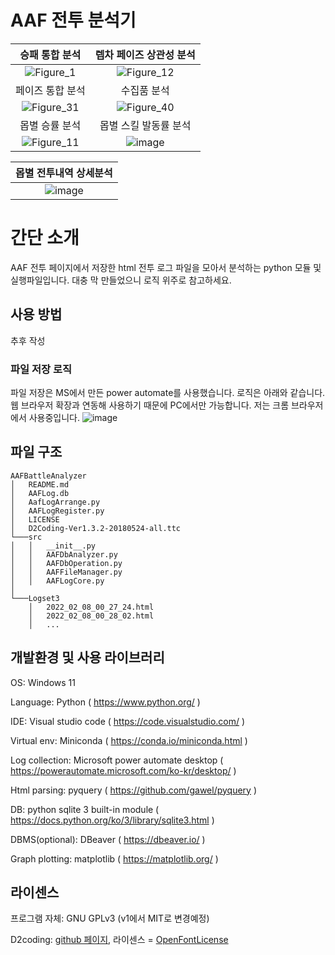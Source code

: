 # AAF 전투 분석기
승패 통합 분석 | 렙차 페이즈 상관성 분석
:-------------------------:|:-------------------------:
![Figure_1](https://user-images.githubusercontent.com/16854214/152920777-2c66b778-fc89-45b5-a223-cb16cc04a90e.png) | ![Figure_12](https://user-images.githubusercontent.com/16854214/152920848-2cf3410a-8a2e-4feb-860a-5a142bc4ea50.png)
페이즈 통합 분석 | 수집품 분석
![Figure_31](https://user-images.githubusercontent.com/16854214/152921195-05b6360c-62d2-4126-b84c-2096f9b058cb.png) | ![Figure_40](https://user-images.githubusercontent.com/16854214/152921248-dc52c4e2-d49e-4d4d-a29d-597b8e75ecce.png)
몹별 승률 분석 | 몹별 스킬 발동률 분석
![Figure_11](https://user-images.githubusercontent.com/16854214/152931949-c41acc2b-91f5-4364-9886-15d5e96dd7b1.png) | ![image](https://user-images.githubusercontent.com/16854214/152927989-865e5975-627a-47e4-9a21-a02c94922fa0.png)

몹별 전투내역 상세분석 |
:-------------------------:|
![image](https://user-images.githubusercontent.com/16854214/152928203-f42bacad-9b34-40d5-97d4-3c999d028265.png) |

# 간단 소개
AAF 전투 페이지에서 저장한 html 전투 로그 파일을 모아서 분석하는 python 모듈 및 실행파일입니다. 대충 막 만들었으니 로직 위주로 참고하세요.

## 사용 방법
추후 작성

### 파일 저장 로직
파일 저장은 MS에서 만든 power automate를 사용했습니다. 로직은 아래와 같습니다. 웹 브라우저 확장과 연동해 사용하기 때문에 PC에서만 가능합니다. 저는 크롬 브라우저에서 사용중입니다.
![image](https://user-images.githubusercontent.com/16854214/152932268-3b0ec567-2c76-41e4-815f-dbe67b80e007.png)

## 파일 구조
```
AAFBattleAnalyzer
│   README.md
│   AAFLog.db
│   AafLogArrange.py
│   AAFLogRegister.py
│   LICENSE
│   D2Coding-Ver1.3.2-20180524-all.ttc
└───src
│   │   __init__.py
│   │   AAFDbAnalyzer.py
│   │   AAFDbOperation.py
│   │   AAFFileManager.py
│   │   AAFLogCore.py
│   
└───Logset3
    │   2022_02_08_00_27_24.html
    │   2022_02_08_00_28_02.html
    │   ...
```

## 개발환경 및 사용 라이브러리
OS: Windows 11

Language: Python ( https://www.python.org/ )

IDE: Visual studio code ( https://code.visualstudio.com/ )

Virtual env: Miniconda ( https://conda.io/miniconda.html )

Log collection: Microsoft power automate desktop ( https://powerautomate.microsoft.com/ko-kr/desktop/ )

Html parsing: pyquery ( https://github.com/gawel/pyquery )

DB: python sqlite 3 built-in module ( https://docs.python.org/ko/3/library/sqlite3.html )

DBMS(optional): DBeaver ( https://dbeaver.io/ )

Graph plotting: matplotlib ( https://matplotlib.org/ )

## 라이센스
프로그램 자체: GNU GPLv3 (v1에서 MIT로 변경예정)

D2coding: [github 페이지](https://github.com/naver/d2codingfont), 라이센스 = [OpenFontLicense](https://github.com/naver/d2codingfont/wiki/Open-Font-License)
